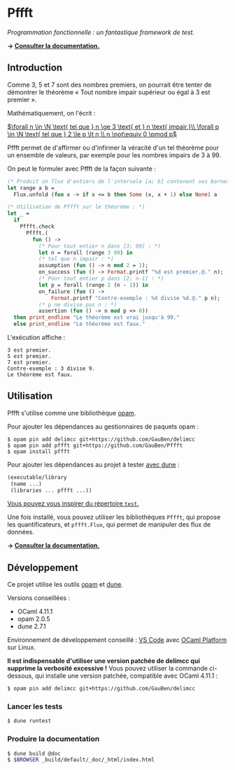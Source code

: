 # Pffft

_Programmation fonctionnelle : un fantastique framework de test._

**→ [Consulter la documentation.](http://gauben.github.io/Pffft/)**

## Introduction

Comme 3, 5 et 7 sont des nombres premiers, on pourrait être tenter de démontrer le théorème « Tout nombre impair supérieur ou égal à 3 est premier ».

Mathématiquement, on l'écrit :

[$\forall n \in \N \text{ tel que } n \ge 3 \text{ et } n \text{ impair,}\\ \forall p \in \N \text{ tel que } 2 \le p \lt n,\\ n \not\equiv 0 \pmod p$](<https://katex.org/?data=%7B%22displayMode%22%3Atrue%2C%22leqno%22%3Afalse%2C%22fleqn%22%3Afalse%2C%22throwOnError%22%3Atrue%2C%22errorColor%22%3A%22%23cc0000%22%2C%22strict%22%3A%22warn%22%2C%22output%22%3A%22htmlAndMathml%22%2C%22trust%22%3Afalse%2C%22macros%22%3A%7B%22%5C%5Cf%22%3A%22%231f(%232)%22%7D%2C%22code%22%3A%22%5C%5Cforall%20n%20%5C%5Cin%20%5C%5CN%20%5C%5Ctext%7B%20tel%20que%20%7D%20n%20%5C%5Cge%203%20%5C%5Ctext%7B%20et%20%7D%20n%20%5C%5Ctext%7B%20impair%2C%7D%5C%5C%5C%5C%20%5C%5Cforall%20p%20%5C%5Cin%20%5C%5CN%20%5C%5Ctext%7B%20tel%20que%20%7D%202%20%5C%5Cle%20p%20%5C%5Clt%20n%2C%5C%5C%5C%5C%20n%20%5C%5Cnot%5C%5Cequiv%200%20%5C%5Cpmod%20p%22%7D>)

Pffft permet de d'affirmer ou d'infirmer la véracité d'un tel théorème pour un ensemble de valeurs, par exemple pour les nombres impairs de 3 à 99.

On peut le formuler avec Pffft de la façon suivante :

```ocaml
(* Produit un flux d'entiers de l'intervale [a; b] contenant ses bornes. *)
let range a b =
  Flux.unfold (fun x -> if x <= b then Some (x, x + 1) else None) a

(* Utilisation de Pffft sur le théorème : *)
let _ =
  if
    Pffft.check
      Pffft.(
        fun () ->
          (* Pour tout entier n dans [3; 99] : *)
          let n = forall (range 3 99) in
          (* tel que n impair : *)
          assumption (fun () -> n mod 2 = 1);
          on_success (fun () -> Format.printf "%d est premier.@." n);
          (* Pour tout entier p dans [2; n-1] : *)
          let p = forall (range 2 (n - 1)) in
          on_failure (fun () ->
              Format.printf "Contre-exemple : %d divise %d.@." p n);
          (* p ne divise pas n : *)
          assertion (fun () -> n mod p <> 0))
  then print_endline "Le théorème est vrai jusqu'à 99."
  else print_endline "Le théorème est faux."
```

L'exécution affiche :

```
3 est premier.
5 est premier.
7 est premier.
Contre-exemple : 3 divise 9.
Le théorème est faux.
```

## Utilisation

Pffft s'utilise comme une bibliothèque [opam](https://opam.ocaml.org/).

Pour ajouter les dépendances au gestionnaires de paquets opam :

```
$ opam pin add delimcc git+https://github.com/GauBen/delimcc
$ opam pin add pffft git+https://github.com/GauBen/Pffft
$ opam install pffft
```

Pour ajouter les dépendances au projet à tester [avec dune](https://dune.readthedocs.io/en/stable/concepts.html#library-dependencies) :

```lisp
(executable/library
 (name ...)
 (libraries ... pffft ...))
```

[Vous pouvez vous inspirer du répertoire `test`.](https://github.com/GauBen/Pffft/tree/main/tests)

Une fois installé, vous pouvez utiliser les bibliothèques `Pffft`, qui propose les quantificateurs, et `pffft.Flux`, qui permet de manipuler des flux de données.

**→ [Consulter la documentation.](http://gauben.github.io/Pffft/)**

## Développement

Ce projet utilise les outils [opam](https://opam.ocaml.org/) et [dune](https://dune.readthedocs.io/en/stable/).

Versions conseillées :

- OCaml 4.11.1
- opam 2.0.5
- dune 2.7.1

Environnement de développement conseillé : [VS Code](https://code.visualstudio.com/) avec [OCaml Platform](https://marketplace.visualstudio.com/items?itemName=ocamllabs.ocaml-platform) sur Linux.

**Il est indispensable d'utiliser une version patchée de delimcc qui supprime la verbosité excessive !**
Vous pouvez utiliser la commande ci-dessous, qui installe une version patchée, compatible avec OCaml 4.11.1 :

```bash
$ opam pin add delimcc git+https://github.com/GauBen/delimcc
```

### Lancer les tests

```bash
$ dune runtest
```

### Produire la documentation

```bash
$ dune build @doc
$ $BROWSER _build/default/_doc/_html/index.html
```
